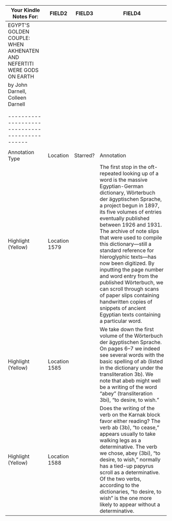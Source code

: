 |Your Kindle Notes For:                                                |FIELD2       |FIELD3  |FIELD4                                                                                                                                                                                                                                                                                                                                                                                                                                                                                                                                                                                                       |
|----------------------------------------------------------------------|-------------|--------|-------------------------------------------------------------------------------------------------------------------------------------------------------------------------------------------------------------------------------------------------------------------------------------------------------------------------------------------------------------------------------------------------------------------------------------------------------------------------------------------------------------------------------------------------------------------------------------------------------------|
|EGYPT'S GOLDEN COUPLE: WHEN AKHENATEN AND NEFERTITI WERE GODS ON EARTH|             |        |                                                                                                                                                                                                                                                                                                                                                                                                                                                                                                                                                                                                             |
|by John Darnell, Colleen Darnell                                      |             |        |                                                                                                                                                                                                                                                                                                                                                                                                                                                                                                                                                                                                             |
|                                                                      |             |        |                                                                                                                                                                                                                                                                                                                                                                                                                                                                                                                                                                                                             |
|                                                                      |             |        |                                                                                                                                                                                                                                                                                                                                                                                                                                                                                                                                                                                                             |
|----------------------------------------------                        |             |        |                                                                                                                                                                                                                                                                                                                                                                                                                                                                                                                                                                                                             |
|                                                                      |             |        |                                                                                                                                                                                                                                                                                                                                                                                                                                                                                                                                                                                                             |
|Annotation Type                                                       |Location     |Starred?|Annotation                                                                                                                                                                                                                                                                                                                                                                                                                                                                                                                                                                                                   |
|Highlight (Yellow)                                                    |Location 1579|        |The first stop in the oft-repeated looking up of a word is the massive Egyptian-German dictionary, Wörterbuch der ägyptischen Sprache, a project begun in 1897, its five volumes of entries eventually published between 1926 and 1931. The archive of note slips that were used to compile this dictionary—still a standard reference for hieroglyphic texts—has now been digitized. By inputting the page number and word entry from the published Wörterbuch, we can scroll through scans of paper slips containing handwritten copies of snippets of ancient Egyptian texts containing a particular word.|
|Highlight (Yellow)                                                    |Location 1585|        |We take down the first volume of the Wörterbuch der ägyptischen Sprache. On pages 6–7 we indeed see several words with the basic spelling of ab (listed in the dictionary under the transliteration 3b). We note that abeb might well be a writing of the word “abey” (transliteration 3bi), “to desire, to wish.”                                                                                                                                                                                                                                                                                           |
|Highlight (Yellow)                                                    |Location 1588|        |Does the writing of the verb on the Karnak block favor either reading? The verb ab (3b), “to cease,” appears usually to take walking legs as a determinative. The verb we chose, abey (3bi), “to desire, to wish,” normally has a tied-up papyrus scroll as a determinative. Of the two verbs, according to the dictionaries, “to desire, to wish” is the one more likely to appear without a determinative.                                                                                                                                                                                                 |
